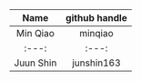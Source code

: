 | Name  | github handle |
|:---:|:---:|
| Min Qiao | minqiao |
|:---:|:---:|
| Juun Shin | junshin163 |
